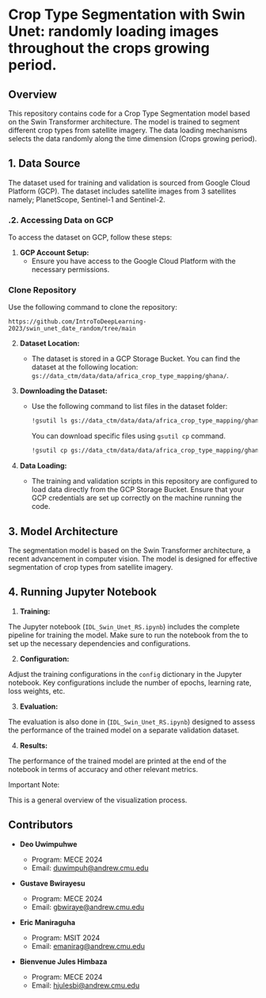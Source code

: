 
# Crop Type Segmentation with Swin Unet:  randomly loading images throughout the crops growing period.

## Overview

This repository contains code for a Crop Type Segmentation model based on the Swin Transformer architecture. The model is trained to segment different crop types from satellite imagery. The data loading mechanisms selects the data randomly along the time dimension (Crops growing period).

## 1. Data Source

The dataset used for training and validation is sourced from Google Cloud Platform (GCP). The dataset includes satellite images from 3 satellites namely; PlanetScope, Sentinel-1 and Sentinel-2.

### .2. Accessing Data on GCP

To access the dataset on GCP, follow these steps:

1. **GCP Account Setup:**
   - Ensure you have access to the Google Cloud Platform with the necessary permissions.

### Clone Repository

Use the following command to clone the repository:

`https://github.com/IntroToDeepLearning-2023/swin_unet_date_random/tree/main`
     
2. **Dataset Location:**
   - The dataset is stored in a GCP Storage Bucket. You can find the dataset at the following location: `gs://data_ctm/data/data/africa_crop_type_mapping/ghana/`.
     
3. **Downloading the Dataset:**
   - Use the following command to list files in the dataset folder:

     ```bash
     !gsutil ls gs://data_ctm/data/data/africa_crop_type_mapping/ghana/
     ```

     You can download specific files using `gsutil cp` command.

     ```bash
     !gsutil cp gs://data_ctm/data/data/africa_crop_type_mapping/ghana/your_file.csv .
     ```
4. **Data Loading:**
   - The training and validation scripts in this repository are configured to load data directly from the GCP Storage Bucket. Ensure that your GCP credentials are set up correctly on the machine running the code.

## 3. Model Architecture

The segmentation model is based on the Swin Transformer architecture, a recent advancement in computer vision. The model is designed for effective segmentation of crop types from satellite imagery.

## 4. Running Jupyter Notebook

1. **Training:**

The Jupyter notebook (`IDL_Swin_Unet_RS.ipynb`) includes the complete pipeline for training the model. Make sure to run the notebook from the to set up the necessary dependencies and configurations.

2. **Configuration:**

Adjust the training configurations in the `config` dictionary in the Jupyter notebook. Key configurations include the number of epochs, learning rate, loss weights, etc.

3. **Evaluation:**

The evaluation is also done in (`IDL_Swin_Unet_RS.ipynb`) designed to assess the performance of the trained model on a separate validation dataset.

4. **Results:**

The performance of the trained model are printed at the end of the notebook in terms of accuracy and other relevant metrics.

Important Note:

This is a general overview of the visualization process.

## Contributors

- **Deo Uwimpuhwe**
  - Program: MECE 2024
  - Email: [duwimpuh@andrew.cmu.edu](mailto:duwimpuh@andrew.cmu.edu)

- **Gustave Bwirayesu**
  - Program: MECE 2024
  - Email: [gbwiraye@andrew.cmu.edu](mailto:gbwiraye@andrew.cmu.edu)

- **Eric Maniraguha**
  - Program: MSIT 2024
  - Email: [emanirag@andrew.cmu.edu](mailto:emanirag@andrew.cmu.edu)

- **Bienvenue Jules Himbaza**
  - Program: MECE 2024
  - Email: [hjulesbi@andrew.cmu.edu](mailto:hjulesbi@andrew.cmu.edu)
